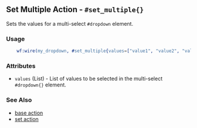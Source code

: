 ## Set Multiple Action - `#set_multiple{}`

Sets the values for a multi-select `#dropdown` element.

### Usage

```erlang
	wf:wire(my_dropdown, #set_multiple{values=["value1", "value2", "value3"]}).
```

### Attributes

* `values` (List) - List of values to be selected in the multi-select `#dropdown{}` element.

### See Also

* [base action](./action_base.md)
* [set action](./set.md)
